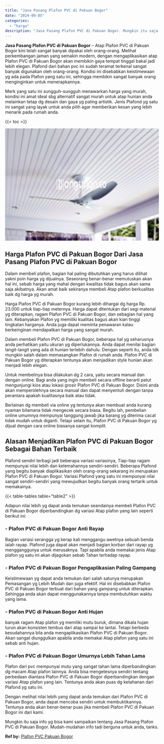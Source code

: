 ```yaml
---
title: "Jasa Pasang Plafon PVC di Pakuan Bogor"
date: "2024-09-05"
categories: 
  - "harga"
description: "Jasa Pasang Plafon PVC di Pakuan Bogor. Mungkin itu saja info yg bisa kami sampaikan tentang Jasa Pasang Plafon PVC di Pakuan Bogor. Mudah-mudahan info tadi..."
---
```


**Jasa Pasang Plafon PVC di Pakuan Bogor** – Atap Plafon PVC di Pakuan Bogor kini telah sangat banyak dipakai oleh orang-orang. Melihat perkembangan jaman yang semakin modern, dengan mengaplikasikan atap Plafon PVC di Pakuan Bogor akan membikin gaya tempat tinggal bakal jadi lebih elegan. Plafond dari bahan pvc ini sudah teramat terkenal sangat banyak digunakan oleh orang-orang. Kondisi ini disebabkan keistimewaan yg ada pada Plafon yang satu ini, sehingga membikin sangat banyak orang menginginkan untuk menerapkannya.

Merk yang satu ini sungguh-sungguh menawarkan harga yang murah, kondisi ini amat ideal sbg alternatif sangat murah untuk atap hunian anda melainkan tetap dg desain dan gaya yg paling artistik. Jenis Plafond yg satu ini sangat yang layak untuk anda pilih agar memberikan kesan yang lebih menarik pada rumah anda.

{{< toc >}}

![Jasa Pasang Plafon PVC di Pakuan Bogor](/images/flafond-pvc-murah30.png)

## Harga Plafon PVC di Pakuan Bogor Dari Jasa Pasang Plafon PVC di Pakuan Bogor

Dalam membeli plafon, bagian hal paling dibutuhkan yang harus dilihat yakni poin harga yg dijualnya. Seseorang benar-benar memutuskan akan hal ini, sebab harga yang mahal dengan kwalitas tidak bagus akan sama saja akibatnya. Akan amat baik sekiranya membeli Atap plafon berkualitas baik dg harga yg murah.

Harga Plafon PVC di Pakuan Bogor kurang lebih dihargai dg harga Rp. 23.000 untuk tiap-tiap meternya. Harga dapat ditentukan dari segi material yg diterapkan, ragam Plafon PVC di Pakuan Bogor, dan sebagian hal yang lain. Kebanyakan Plafon yg memiliki kualitas bagus akan kian tinggi tingkatan harganya. Anda juga dapat meminta penawaran kalau berkeinginan mendapatkan harga yang sangat murah.

Dalam membeli Plafon PVC di Pakuan Bogor, beberapa hal yg seharusnya anda perhatikan yaitu ukuran yg diperlukannya. Anda dapat menilai bagian langit-langit yang ada di hunian terlebih dahulu. Dengan seperti itu, anda tdk mungkin salah dalam memasangkan Plafon di rumah anda. Plafon PVC di Pakuan Bogor yg diterapkan tentunya akan menjadikan style hunian akan menjadi lebih elegan.

Untuk membelinya bisa dilakukan dg 2 cara, yaitu secara manual dan dengan online. Bagi anda yang ingin membeli secara offline berarti patut mengunjungi kios atau lokasi grosir Plafon PVC di Pakuan Bogor. Disini anda akan memperolehnya secara manual dan dapat menyentuh dengan tanpa perantara apakah kualitasnya baik atau tidak.

Berlainan dg membeli via online yg tentunya akan membuat anda kurang nyaman bilamana tidak mengecek secara biasa. Begitu lah, pembelian online umumnya mempunyai tanggung jawab jika barang yg diterima cacat tidak mudah untuk diganti. Tetapi selain itu, Plafon PVC di Pakuan Bogor yg dijual dengan cara online biasanya sangat komplit.

## Alasan Menjadikan Plafon PVC di Pakuan Bogor Sebagai Bahan Terbaik

Plafond sendiri terbagi jadi beberapa variasi variasinya, Tiap-tiap ragam mempunyai nilai lebih dan kelemahannya sendiri-sendiri. Beberapa Plafond yang begitu banyak diaplikasikan oleh orang-orang sekarang ini merupakan Plafon PVC di Pakuan Bogor. Variasi Plafond yang satu ini mempunyai nilai sangat sendiri-sendiri yang mewujudkan begitu banyak orang tertarik untuk memakainya.

{{< table-tables table="table2" >}}

Adapun nilai lebih yg dapat anda temukan seandainya membeli Plafon PVC di Pakuan Bogor diperbandingkan dg variasi Atap plafon yang lain seperti berikut ini:

### \- Plafon PVC di Pakuan Bogor Anti Rayap

Bagian variasi serangga yg kerap kali menggangu awetnya sebuah benda ialah rayap. Plafond juga dapat akan menjadi bagian korban dari rayap yg mengganggunya untuk merusaknya. Tapi apabila anda memakai jenis Atap plafon yg satu ini akan dijagokan sebab Tahan terhadap rayap.

### \- Plafon PVC di Pakuan Bogor Pengaplikasian Paling Gampang

Keistimewaan yg dapat anda temukan dari salah satunya merupakan Pemasangan yg Lebih Mudah dan juga efektif. Hal ini disebabkan Plafon PVC di Pakuan Bogor terbuat dari bahan yang gampang untuk diterapkan. Sehingga anda akan dapat menggunakannya tanpa membutuhkan waktu yang lama.

### \- Plafon PVC di Pakuan Bogor Anti Hujan

banyak ragam Atap plafon yg memiliki mutu buruk, dimana dikala hujan turun akan konsisten tembus dari atap sampai ke lantai. Tetapi berbeda kesudahannya bila anda mengaplikasikan Plafon PVC di Pakuan Bogor. Akan sangat diunggulkan apabila anda memakai Atap plafon yang satu ini sebab anti hujan.

### \- Plafon PVC di Pakuan Bogor Umurnya Lebih Tahan Lama

Plafon dari pvc mempunyai mutu yang sangat tahan lama diperbandingkan dg macam Atap plafon lainnya. Anda bisa mengetesnya sendiri tentang perbedaan diantara Plafon PVC di Pakuan Bogor diperbandingkan dengan variasi Atap plafon yang lain. Tentunya anda akan puas dg ketahanan dari Plafond yg satu ini.

Dengan melihat nilai lebih yang dapat anda temukan dari Plafon PVC di Pakuan Bogor, anda dapat mencoba sendiri untuk membuktikannya. Tentunya anda akan benar-benar puas jika membeli Plafon PVC di Pakuan Bogor ini dari kami.

Mungkin itu saja info yg bisa kami sampaikan tentang Jasa Pasang Plafon PVC di Pakuan Bogor. Mudah-mudahan info tadi berguna untuk anda, tanks.

**Ref by:** [Plafon PVC Pakuan Bogor](https://id.wikipedia.org/wiki/Plafon)
